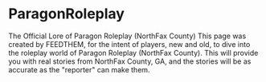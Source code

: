 # ParagonRoleplay
The Official Lore of Paragon Roleplay (NorthFax County)
This page was created by FEEDTHEM, for the intent of players, new and old, to dive into the roleplay world of Paragon Roleplay (NorthFax County). This will provide you with real stories from NorthFax County, GA, and the stories will be as accurate as the "reporter" can make them. 

